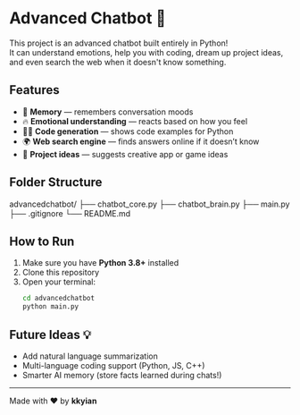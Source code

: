 # Advanced Chatbot 🤖

This project is an advanced chatbot built entirely in Python!  
It can understand emotions, help you with coding, dream up project ideas, and even search the web when it doesn't know something.

## Features
- 🧠 **Memory** — remembers conversation moods
- 🔥 **Emotional understanding** — reacts based on how you feel
- 👨‍💻 **Code generation** — shows code examples for Python
- 🌍 **Web search engine** — finds answers online if it doesn’t know
- 🚀 **Project ideas** — suggests creative app or game ideas

## Folder Structure
advancedchatbot/ ├── chatbot_core.py ├── chatbot_brain.py ├── main.py ├── .gitignore └── README.md

## How to Run
1. Make sure you have **Python 3.8+** installed
2. Clone this repository
3. Open your terminal:
    ```bash
    cd advancedchatbot
    python main.py
    ```

## Future Ideas 💡
- Add natural language summarization
- Multi-language coding support (Python, JS, C++)
- Smarter AI memory (store facts learned during chats!)

---

Made with ❤️ by **kkyian**  

